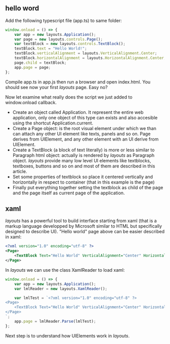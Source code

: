 ## hello word
Add the following typescript file (app.ts) to same folder:
```javascript
window.onload = () => {
    var app = new layouts.Application();
    var page = new layouts.controls.Page();
    var textBlock = new layouts.controls.TextBlock();
    textBlock.text = "Hello World!";
    textBlock.verticalAlignment = layouts.VerticalAlignment.Center;
    textBlock.horizontalAlignment = layouts.HorizontalAlignment.Center;
    page.child = textBlock;
    app.page = page;
};
```
Compile app.ts in app.js then run a browser and open index.html. You should see now your first *layouts* page. Easy no?

Now let examine what really does the script we just added to window.onload callback.
* Create an object called Application. It represent the entire web application, only one object of this type can exists and also accesible using the shortcut Application.current.
* Create a Page object: is the root visual element under which we than can attach any other UI element like texts, panels and so on. Page derives from UIElement, and any other element with an UI derive from UIElement. 
* Create a TextBlock (a block of text literally) is more or less similar to Paragraph html object: actually is rendered by *layouts* as Paragraph object. *layouts* provide many low level UI elements like textblocks, textboxes, buttons and so on and most of them are described in this article.
* Set some properties of textblock so place it centered vertically and horizontally in respect to container (that in this example is the page)
* Finally put everything together setting the textblock as child of the page and the page itself as current page of the application.

## xaml
*layouts* has a powerful tool to build interface starting from xaml (that is a markup language developped by Microsoft similar to HTML but specifically designed to describe UI). 
"Hello world" page above can be easier described in xaml:
```xml
<?xml version="1.0" encoding="utf-8" ?>
<Page>
    <TextBlock Text="Hello World" VerticalAlignment="Center" HorizontalAlignment="Center"/>
</Page>
```
In *layouts* we can use the class XamlReader to load xaml:
```javascript
window.onload = () => {
    var app = new layouts.Application();
    var lmlReader = new layouts.XamlReader();

    var lmlTest = `<?xml version="1.0" encoding="utf-8" ?>
<Page>
    <TextBlock Text="Hello World" VerticalAlignment="Center" HorizontalAlignment="Center"/>
</Page>
`;
    app.page = lmlReader.Parse(lmlTest);
};
```
Next step is to understand how UIElements work in *layouts*.

